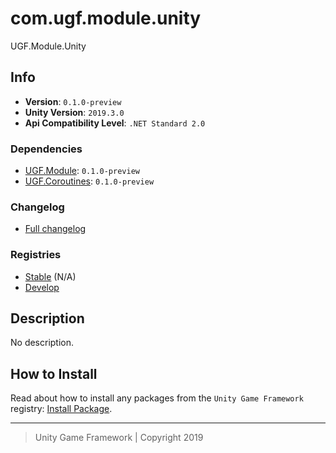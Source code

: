 # com.ugf.module.unity

UGF.Module.Unity

## Info

- **Version**: `0.1.0-preview`
- **Unity Version**: `2019.3.0`
- **Api Compatibility Level**: `.NET Standard 2.0`

### Dependencies

- [UGF.Module](https://github.com/unity-game-framework/ugf-module): `0.1.0-preview`
- [UGF.Coroutines](https://github.com/unity-game-framework/ugf-coroutines): `0.1.0-preview`

### Changelog

- [Full changelog][1]

### Registries

- [Stable][2] (N/A)
- [Develop][3]

## Description

No description.

## How to Install

Read about how to install any packages from the `Unity Game Framework` registry: [Install Package][4].

---
> Unity Game Framework | Copyright 2019

[1]: changelog.md
[2]: https://bintray.com/unity-game-framework/stable/com.ugf.module.unity
[3]: https://bintray.com/unity-game-framework/dev/com.ugf.module.unity
[4]: https://github.com/unity-game-framework/ugf-documentation/wiki/Install-Package
